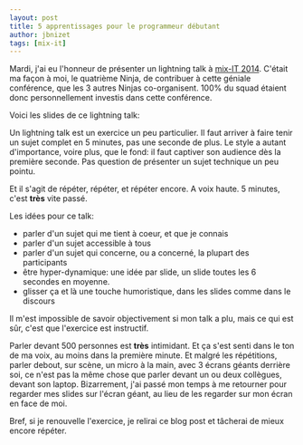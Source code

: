 ```yaml
---
layout: post
title: 5 apprentissages pour le programmeur débutant
author: jbnizet
tags: [mix-it]
---
```


Mardi, j'ai eu l'honneur de présenter un lightning talk à [mix-IT 2014](http://www.mix-it.fr/). C'était ma façon à moi, le quatrième 
Ninja, de contribuer à cette géniale conférence, que les 3 autres Ninjas co-organisent. 100% du squad étaient donc personnellement investis dans cette conférence.

Voici les slides de ce lightning talk:

<script async class="speakerdeck-embed" data-id="9aa22a70b34a0131ad6e6a9564928ad2" data-ratio="1.33333333333333" src="//speakerdeck.com/assets/embed.js"></script>

Un lightning talk est un exercice un peu particulier. Il faut arriver à faire tenir un sujet complet en 5 minutes, pas une seconde de plus. Le style a autant d'importance, voire plus, que le fond: il faut captiver son audience dès la première seconde. Pas question de présenter un sujet technique un peu pointu.

Et il s'agit de répéter, répéter, et répéter encore. A voix haute. 5 minutes, c'est **très** vite passé.

Les idées pour ce talk:

 - parler d'un sujet qui me tient à coeur, et que je connais
 - parler d'un sujet accessible à tous
 - parler d'un sujet qui concerne, ou a concerné, la plupart des participants
 - être hyper-dynamique: une idée par slide, un slide toutes les 6 secondes en moyenne.
 - glisser ça et là une touche humoristique, dans les slides comme dans le discours

 Il m'est impossible de savoir objectivement si mon talk a plu, mais ce qui est sûr, c'est que l'exercice est instructif. 

 Parler devant 500 personnes est **très** intimidant. Et ça s'est senti dans le ton de ma voix, au moins dans la première minute. Et malgré les répétitions, parler debout, sur scène, un micro à la main, avec 3 écrans géants derrière soi, ce n'est pas la même chose que parler devant un ou deux collègues, devant son laptop. Bizarrement, j'ai passé mon temps à me retourner pour regarder mes slides sur l'écran géant, au lieu de les regarder sur mon écran en face de moi.

 Bref, si je renouvelle l'exercice, je relirai ce blog post et tâcherai de mieux encore répéter.